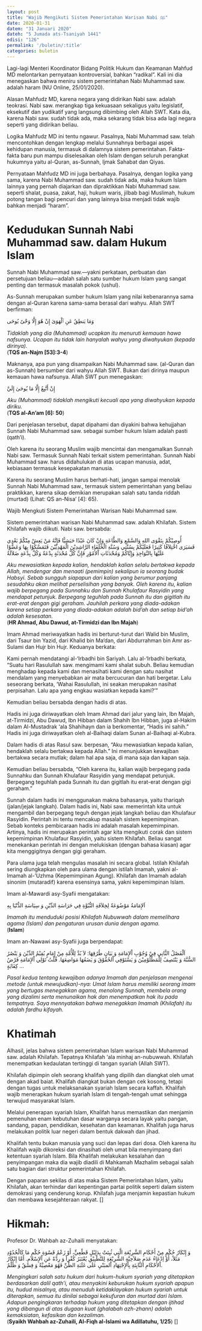 ```yaml
---
layout: post
title: "Wajib Mengikuti Sistem Pemerintahan Warisan Nabi ﷺ"
date: 2020-01-31
datem: "31 Januari 2020"
dateh: "5 Jumada ats-Tsaniyah 1441"
edisi: "126"
permalink: '/buletin/:title'
categories: buletin
---
```


Lagi-lagi Menteri Koordinator Bidang Politik Hukum dan Keamanan Mahfud MD melontarkan pernyataan kontroversial, bahkan “radikal”. Kali ini dia menegaskan bahwa meniru sistem pemerintahan Nabi Muhammad saw. adalah haram (NU Online, 25/01/2020).

Alasan Mahfudz MD, karena negara yang didirikan Nabi saw. adalah teokrasi. Nabi saw. merangkap tiga kekuasaan sekaligus yaitu legislatif, eksekutif dan yudikatif yang langsung dibimbing oleh Allah SWT. Kata dia, karena Nabi saw. sudah tidak ada, maka sekarang tidak bisa ada lagi negara seperti yang didirikan beliau.

Logika Mahfudz MD ini tentu ngawur. Pasalnya, Nabi Muhammad saw. telah mencontohkan dengan lengkap melalui Sunnahnya berbagai aspek kehidupan manusia, termasuk di dalamnya sistem pemerintahan. Fakta-fakta baru pun mampu diselesaikan oleh Islam dengan seluruh perangkat hukumnya yaitu al-Quran, as-Sunnah, Ijmak Sahabat dan Qiyas.

Pernyataan Mahfudz MD ini juga berbahaya. Pasalnya, dengan logika yang sama, karena Nabi Muhammad saw. sudah tidak ada, maka hukum Islam lainnya yang pernah diajarkan dan dipraktikkan Nabi Muhammad saw. seperti shalat, puasa, zakat, haji, hukum waris, jilbab bagi Muslimah, hukum potong tangan bagi pencuri dan yang lainnya bisa menjadi tidak wajib bahkan menjadi “haram”.

# Kedudukan Sunnah Nabi Muhammad saw. dalam Hukum Islam

Sunnah Nabi Muhammad saw.—yakni perkataan, perbuatan dan persetujuan beliau—adalah salah satu sumber hukum Islam yang sangat penting dan termasuk masalah pokok (ushul).

As-Sunnah merupakan sumber hukum Islam yang nilai kebenarannya sama dengan al-Quran karena sama-sama berasal dari wahyu. Allah SWT berfirman:

<p class="text-right-arabic">
وَمَا يَنطِقُ عَنِ ٱلْهَوَىٰ إِنْ هُوَ إِلَّا وَحْىٌ يُوحَى
</p>

<p class="text-right">
<i>Tidaklah yang dia (Muhammad) ucapkan itu menuruti kemauan hawa nafsunya. Ucapan itu tidak lain hanyalah wahyu yang diwahyukan (kepada dirinya).</i><br>
(<b>TQS an-Najm [53]:3-4</b>)
</p>

Maknanya, apa pun yang disampaikan Nabi Muhammad saw. (al-Quran dan as-Sunnah) bersumber dari wahyu Allah SWT. Bukan dari dirinya maupun kemauan hawa nafsunya. Allah SWT pun menegaskan:

<p class="text-right-arabic">
إِنْ أَتَّبِعُ إِلَّا مَا يُوحَىٰ إِلَيَّ
</p>

<p class="text-right">
<i>Aku (Muhammad) tidaklah mengikuti kecuali apa yang diwahyukan kepada diriku.</i><br>
(<b>TQS al-An’am [6]: 50</b>)
</p>

Dari penjelasan tersebut, dapat dipahami dan diyakini bahwa kehujjahan Sunnah Nabi Muhammad saw. sebagai sumber hukum Islam adalah pasti (qath’i).

Oleh karena itu seorang Muslim wajib mencintai dan mengamalkan Sunnah Nabi saw. Termasuk Sunnah Nabi terkait sistem pemerintahan. Sunnah Nabi Muhammad saw. harus didahulukan di atas ucapan manusia, adat, kebiasaan termasuk kesepakatan manusia.

Karena itu seorang Muslim harus berhati-hati, jangan sampai menolak Sunnah Nabi Muhammad saw., termasuk sistem pemerintahan yang beliau praktikkan, karena sikap demikian merupakan salah satu tanda riddah (murtad) (Lihat: QS an-Nisa’ [4]: 65).

Wajib Mengkuti Sistem Pemerintahan Warisan Nabi Muhammad saw.

Sistem pemerintahan warisan Nabi Muhammad saw. adalah Khilafah. Sistem Khilafah wajib diikuti. Nabi saw. bersabda:

<p class="text-right-arabic">
أُوصِيْكُمْ بِتَقْوَى اللهِ وَالسَّمْعِ وَالطَّاعَةِ وَإِنْ كَانَ عَبْدًا حَبَشِيًّا فَإِنَّهُ مَنْ يَعِشْ مِنْكُمْ بَعْدِي فَسَيَرَى اخْتِلاَفًا كَثِيرًا فَعَلَيْكُمْ بِسُنَّتِي وَسُنَّةِ الْخُلَفَاءِ الرَّاشِدِيْنَ الْمَهْدِيِّيْنَ فَتَمَسَّكُوْا بِهَا وَعَضُّوْا عَلَيْهَا بِالنَّوَاجِذِ وَإِيَّاكُمْ وَمُحْدَثَاتِ اْلأُمُوْرِ فَإِنَّ كُلَّ مُحْدَثَةٍ بِدْعَةٌ وَكُلَّ بِدْعَةٍ ضَلاَلَةٌ
</p>

<p class="text-right">
<i>Aku mewasiatkan kepada kalian, hendaklah kalian selalu bertakwa kepada Allah, mendengar dan menaati (pemimpin) sekalipun ia seorang budak Habsyi. Sebab sungguh siapapun dari kalian yang berumur panjang sesudahku akan melihat perselisihan yang banyak. Oleh karena itu, kalian wajib berpegang pada Sunnahku dan Sunnah Khulafaur Rasyidin yang mendapat petunjuk. Berpegang teguhlah pada Sunnah itu dan gigitlah itu erat-erat dengan gigi geraham. Jauhilah perkara yang diada-adakan karena setiap perkara yang diada-adakan adalah bid’ah dan setiap bid‘ah adalah kesesatan.</i><br>
(<b>HR Ahmad, Abu Dawud, at-Tirmidzi dan Ibn Majah</b>)
</p>

Imam Ahmad meriwayatkan hadis ini berturut-turut dari Walid bin Muslim, dari Tsaur bin Yazid, dari Khalid bin Ma‘dan, dari Abdurrahman bin Amr as-Sulami dan Hujr bin Hujr. Keduanya berkata:

Kami pernah mendatangi al-‘Irbadhi bin Sariyah. Lalu al-‘Irbadhi berkata, “Suatu hari Rasulullah saw. mengimami kami shalat subuh. Beliau kemudian menghadap kepada kami dan menasihati kami dengan satu nasihat mendalam yang menyebabkan air mata bercucuran dan hati bergetar. Lalu seseorang berkata, ‘Wahai Rasulullah, ini seakan merupakan nasihat perpisahan. Lalu apa yang engkau wasiatkan kepada kami?’”

Kemudian beliau bersabda dengan hadis di atas.

Hadis ini juga diriwayatkan oleh Imam Ahmad dari jalur yang lain, Ibn Majah, at-Tirmidzi, Abu Dawud, Ibn Hibban dalam Shahih Ibn Hibban, juga al-Hakim dalam Al-Mustadrak ‘ala Shahihayn dan ia berkomentar, “Hadis ini sahih.” Hadis ini juga diriwayatkan oleh al-Baihaqi dalam Sunan al-Baihaqi al-Kubra.

Dalam hadis di atas Rasul saw. berpesan, “Aku mewasiatkan kepada kalian, hendaklah selalu bertakwa kepada Allah.” Ini menunjukkan kewajiban bertakwa secara mutlak; dalam hal apa saja, di mana saja dan kapan saja.

Kemudian beliau bersabda, “Oleh karena itu, kalian wajib berpegang pada Sunnahku dan Sunnah Khulafaur Rasyidin yang mendapat petunjuk. Berpegang teguhlah pada Sunnah itu dan gigitlah itu erat-erat dengan gigi geraham.”

Sunnah dalam hadis ini menggunakan makna bahasanya, yaitu thariqah (jalan/jejak langkah). Dalam hadis ini, Nabi saw. memerintah kita untuk mengambil dan berpegang teguh dengan jejak langkah beliau dan Khulafaur Rasyidin. Perintah ini tentu mencakup masalah sistem kepemimpinan. Sebab konteks pembicaraan hadis ini adalah masalah kepemimpinan. Artinya, hadis ini merupakan perintah agar kita mengikuti corak dan sistem kepemimpinan Khulafaur Rasyidin, yaitu sistem Khilafah. Beliau sangat menekankan perintah ini dengan melukiskan (dengan bahasa kiasan) agar kita menggigitnya dengan gigi geraham.

Para ulama juga telah mengulas masalah ini secara global. Istilah Khilafah sering diungkapkan oleh para ulama dengan istilah Imamah, yakni al-Imamah al-’Uzhma (Kepemimpinan Agung). Khilafah dan Imamah adalah sinonim (mutaradif) karena esensinya sama, yakni kepemimpinan Islam.

Imam al-Mawardi asy-Syafii mengatakan:

<p class="text-right-arabic">
اَلإِمَامَةُ مَوْضُوَعَةٌ لِخِلاَفَةِ النُّبُوَّةِ فِي حَرَاسَةِ الدِّيْنِ وَ سِيَاسَةِ الدُّنْيَا بِهِ
</p>

<p class="text-right">
<i>Imamah itu menduduki posisi Khilafah Nubuwwah dalam memelihara agama (Islam) dan pengaturan urusan dunia dengan agama.</i><br>
(<b>Islam</b>)
</p>

Imam an-Nawawi asy-Syafii juga berpendapat:

<p class="text-right-arabic">
اَلْفَصْلُ الثَّانِي فِيْ وُجُوْبِ اْلإِمَامَةِ وَ بَيَانِ طُرُقِهَا: لاَ بُدَّ لِلْأُمَّةِ مِنْ إِمَامٍ يُقِيْمُ الدِّيْنَ وَ يَنْصُرُ السُّنَّةَ وَ يَنْتَصِفُ لِلْمَظْلُوْمِيْنَ وَ يَسْتَوْفِي اْلحُقُوْقَ وَ يَضَعُهَا مَوَاضِعَهَا. قُلْتُ تَوْلِي اْلإِمَامَةِ فَرْضُ كِفَايَةٍ …
</p>

<p class="text-right">
<i>Pasal kedua tentang kewajiban adanya Imamah dan penjelasan mengenai metode (untuk mewujudkan)-nya: Umat Islam harus memiliki seorang imam yang bertugas menegakkan agama, menolong Sunnah, membela orang yang dizalimi serta menunaikan hak dan menempatkan hak itu pada tempatnya. Saya mennyatakan bahwa menegakkan Imamah (Khilafah) itu adalah fardhu kifayah.</i>
</p>

# Khatimah

Alhasil, jelas bahwa sistem pemerintahan Islam warisan Nabi Muhammad saw. adalah Khilafah. Tepatnya Khilafah ‘ala minhaj an-nubuwwah. Khilafah menempatkan kedaulatan tertinggi di tangan syariah (Allah SWT).

Khilafah dipimpin oleh seorang khalifah yang dipilih dan diangkat oleh umat dengan akad baiat. Khalifah diangkat bukan dengan cek kosong, tetapi dengan tugas untuk melaksanakan syariah Islam secara kaffah. Khalifah wajib menerapkan hukum syariah Islam di tengah-tengah umat sehingga terwujud masyarakat Islam.

Melalui penerapan syariah Islam, Khalifah harus memastikan dan menjamin pemenuhan enam kebutuhan dasar warganya secara layak yaitu pangan, sandang, papan, pendidikan, kesehatan dan keamanan. Khalifah juga harus melakukan politik luar negeri dalam bentuk dakwah dan jihad.

Khalifah tentu bukan manusia yang suci dan lepas dari dosa. Oleh karena itu Khalifah wajib dikoreksi dan dinasihati oleh umat bila menyimpang dari ketentuan syariah Islam. Bila Khalifah melakukan kesalahan dan penyimpangan maka dia wajib diadili di Mahkamah Mazhalim sebagai salah satu bagian dari struktur pemerintahan Khilafah.

Dengan paparan sekilas di atas maka Sistem Pemerintahan Islam, yaitu Khilafah, akan terhindar dari kepentingan partai politik seperti dalam sistem demokrasi yang cenderung korup. Khilafah juga menjamin kepastian hukum dan membawa kesejahteraan rakyat. []


<!-- HIKMAH -->
<div class="card mt-5">
  <div class="card-header">
  <h1>Hikmah:</h1>
  </div>

  <div class="card-body">
  <p class="text-center">
  Profesor Dr. Wahbah az-Zuhaili menyatakan:
  </p>

  <p class="text-center-arabic">
  وَ إِنْكَارُ حُكْمٍ مِنْ أَحْكَامِ الشَّرِيْعَةِ الَّتِي ثُبِتَتْ بِدَلِيْلٍ قَطْعِيٍّ، أَوْ زَعْمُ قَسْوَةِ حُكْمِ مَا كَالْحُدُوْدِ مَثَلاً، أَوْ اِدْعَاءُ عَدَمِ صَلاَحِيَّةِ الشَّرِيْعَةِ لِلتَّطْبِيْقِ يُعْتَبَرُ كُفْراً وَ رِدَّةً عَنِ اْلإِسْلاَمِ. أَمَّا إِنْكَارُ اْلأَحْكَامِ الثَّابِتَةِ بِاْلإِجْتِهَادِ اْلمبَنْيِ عَلَى غَلَبَةِ الظَّنِّ فَهُوَ مَعْصِيَّةٌ وَ فِسْقٌ وَ ظُلْمٌ.
  </p>

  <p class="text-center">
  <i>Mengingkari salah satu hukum dari hukum-hukum syariah yang ditetapkan berdasarkan dalil qath’i, atau menyakini keburukan hukum syariah apapun itu, hudud misalnya, atau menuduh ketidaklayakan hukum syariah untuk diterapkan, semua itu dinilai sebagai kekufuran dan murtad dari Islam. Adapun pengingkaran terhadap hukum yang ditetapkan dengan ijtihad yang dibangun di atas dugaan kuat (ghalabah azh-zhann) adalah kemaksiatan, kefasikan dan kezaliman.</i>
  <br>(<b>Syaikh Wahbah az-Zuhaili, Al-Fiqh al-Islami wa Adillatuhu, 1/25</b>) []
  </p>
  </div>
</div>
<!-- END HIKMAH -->
